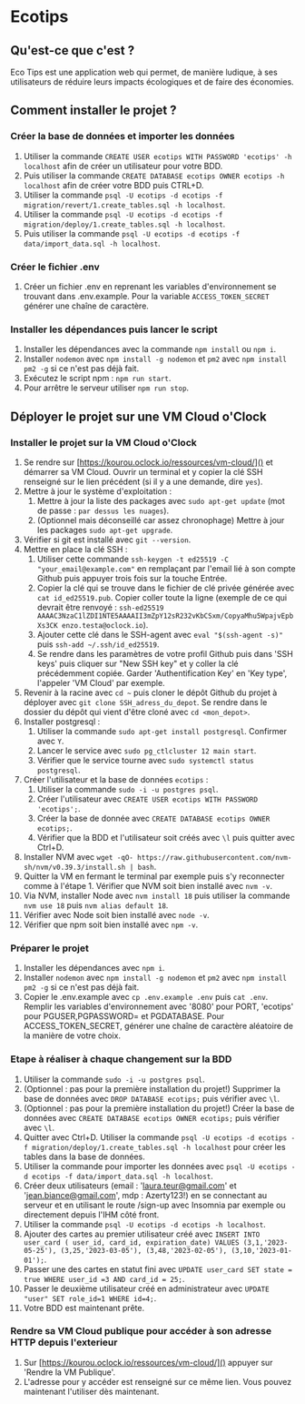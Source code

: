 # Ecotips

## Qu'est-ce que c'est ?
Eco Tips est une application web qui permet, de manière ludique, à ses utilisateurs de réduire leurs impacts écologiques et de faire des économies. 

## Comment installer le projet ?

### Créer la base de données et importer les données

1. Utiliser la commande `CREATE USER ecotips WITH PASSWORD 'ecotips' -h localhost` afin de créer un utilisateur pour votre BDD.
2. Puis utiliser la commande `CREATE DATABASE ecotips OWNER ecotips -h localhost` afin de créer votre BDD puis CTRL+D.
3. Utiliser la commande `psql -U ecotips -d ecotips -f migration/revert/1.create_tables.sql -h localhost`.
4. Utiliser la commande `psql -U ecotips -d ecotips -f migration/deploy/1.create_tables.sql -h localhost`.
5. Puis utiliser la commande `psql -U ecotips -d ecotips -f data/import_data.sql -h localhost`.

### Créer le fichier .env

1. Créer un fichier .env en reprenant les variables d'environnement se trouvant dans .env.example. Pour la variable `ACCESS_TOKEN_SECRET` générer une chaîne de caractère.

### Installer les dépendances puis lancer le script

1. Installer les dépendances avec la commande `npm install` ou `npm i`.
2. Installer `nodemon` avec `npm install -g nodemon` et `pm2` avec `npm install pm2 -g` si ce n'est pas déjà fait.
3. Exécutez le script npm : `npm run start`.
4. Pour arrêtre le serveur utiliser `npm run stop`.

## Déployer le projet sur une VM Cloud o'Clock

### Installer le projet sur la VM Cloud o'Clock

1. Se rendre sur [https://kourou.oclock.io/ressources/vm-cloud/]() et démarrer sa VM Cloud. Ouvrir un terminal et y copier la clé SSH renseigné sur le lien précédent (si il y a une demande, dire `yes`).
2. Mettre à jour le système d'exploitation :
   1. Mettre à jour la liste des packages avec `sudo apt-get update` (mot de passe : `par dessus les nuages`).
   2. (Optionnel mais déconseillé car assez chronophage) Mettre à jour les packages `sudo apt-get upgrade`.
3. Vérifier si git est installé avec `git --version`.
4. Mettre en place la clé SSH :
   1. Utiliser cette commande `ssh-keygen -t ed25519 -C "your_email@example.com"` en remplaçant par l'email lié à son compte Github puis appuyer trois fois sur la touche Entrée.
   2. Copier la clé qui se trouve dans le fichier de clé privée générée avec `cat id_ed25519.pub`. Copier coller toute la ligne (exemple de ce qui devrait être renvoyé : `ssh-ed25519 AAAAC3NzaC1lZDI1NTE5AAAAII3mZpY12sR232vKbCSxm/CopyaMhu5WpajvEpbXs3CK enzo.testa@oclock.io`).
   3. Ajouter cette clé dans le SSH-agent avec `eval "$(ssh-agent -s)"` puis `ssh-add ~/.ssh/id_ed25519`.
   4. Se rendre dans les paramètres de votre profil Github puis dans 'SSH keys' puis cliquer sur "New SSH key" et y coller la clé précédemment copiée. Garder 'Authentification Key' en 'Key type', l'appeler 'VM Cloud' par exemple.
5. Revenir à la racine avec `cd ~` puis cloner le dépôt Github du projet à déployer avec `git clone SSH_adress_du_depot`. Se rendre dans le dossier du dépôt qui vient d'être cloné avec `cd <mon_depot>`.
6. Installer postgresql :
   1. Utiliser la commande `sudo apt-get install postgresql`. Confirmer avec `Y`. 
   2. Lancer le service avec `sudo pg_ctlcluster 12 main start`.
   3. Vérifier que le service tourne avec `sudo systemctl status postgresql`.
7. Créer l'utilisateur et la base de données `ecotips` :
   1. Utiliser la commande `sudo -i -u postgres psql`.
   2. Créer l'utilisateur avec `CREATE USER ecotips WITH PASSWORD 'ecotips';`.
   3. Créer la base de donnée avec `CREATE DATABASE ecotips OWNER ecotips;`.
   4. Vérifier que la BDD et l'utilisateur soit créés avec `\l` puis quitter avec Ctrl+D.
8. Installer NVM avec `wget -qO- https://raw.githubusercontent.com/nvm-sh/nvm/v0.39.3/install.sh | bash`.
9. Quitter la VM en fermant le terminal par exemple puis s'y reconnecter comme à l'étape 1. Vérifier que NVM soit bien installé avec `nvm -v`.
10. Via NVM, installer Node avec `nvm install 18` puis utiliser la commande `nvm use 18` puis `nvm alias default 18`.
11. Vérifier avec Node soit bien installé avec `node -v`.
12. Vérifier que npm soit bien installé avec `npm -v`.

### Préparer le projet 

1. Installer les dépendances avec `npm i`. 
2. Installer `nodemon` avec `npm install -g nodemon` et `pm2` avec `npm install pm2 -g` si ce n'est pas déjà fait.
3. Copier le .env.example avec `cp .env.example .env` puis `cat .env`. Remplir les variables d'environnement avec '8080' pour PORT, 'ecotips' pour PGUSER,PGPASSWORD=
et PGDATABASE. Pour ACCESS_TOKEN_SECRET, générer une chaîne de caractère aléatoire de la manière de votre choix.

### Etape à réaliser à chaque changement sur la BDD

1. Utiliser la commande `sudo -i -u postgres psql`.
2. (Optionnel : pas pour la première installation du projet!) Supprimer la base de données avec `DROP DATABASE ecotips;` puis vérifier avec `\l`.
3. (Optionnel : pas pour la première installation du projet!) Créer la base de données avec `CREATE DATABASE ecotips OWNER ecotips;` puis vérifier avec `\l`.
4. Quitter avec Ctrl+D. Utiliser la commande `psql -U ecotips -d ecotips -f migration/deploy/1.create_tables.sql -h localhost` pour créer les tables dans la base de données.
5. Utiliser la commande pour importer les données avec `psql -U ecotips -d ecotips -f data/import_data.sql -h localhost`.
6. Créer deux utilisateurs (email : 'laura.teur@gmail.com' et 'jean.biance@gmail.com', mdp : Azerty123!) en se connectant au serveur et en utilisant le route /sign-up avec Insomnia par exemple ou directement depuis l'IHM côté front.
7. Utiliser la commande `psql -U ecotips -d ecotips -h localhost`.
8. Ajouter des cartes au premier utilisateur créé avec `INSERT INTO user_card ( user_id, card_id, expiration_date) VALUES (3,1,'2023-05-25'), (3,25,'2023-03-05'), (3,48,'2023-02-05'), (3,10,'2023-01-01');`.
9. Passer une des cartes en statut fini avec `UPDATE user_card SET state = true WHERE user_id =3 AND card_id = 25;`.
10. Passer le deuxième utilisateur créé en administrateur avec `UPDATE "user" SET role_id=1 WHERE id=4;`.
11. Votre BDD est maintenant prête.

### Rendre sa VM Cloud publique pour accéder à son adresse HTTP depuis l'exterieur

1. Sur [https://kourou.oclock.io/ressources/vm-cloud/]() appuyer sur 'Rendre la VM Publique'.
2. L'adresse pour y accéder est renseigné sur ce même lien. Vous pouvez maintenant l'utiliser dès maintenant.
